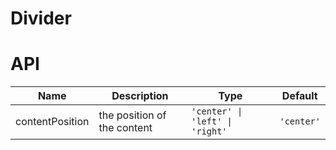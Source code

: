 # Divider

<code src="./demos/index.tsx"></code>

# API

| Name            | Description                 | Type                            | Default    |
| --------------- | --------------------------- | ------------------------------- | ---------- |
| contentPosition | the position of the content | `'center' \| 'left' \| 'right'` | `'center'` |
